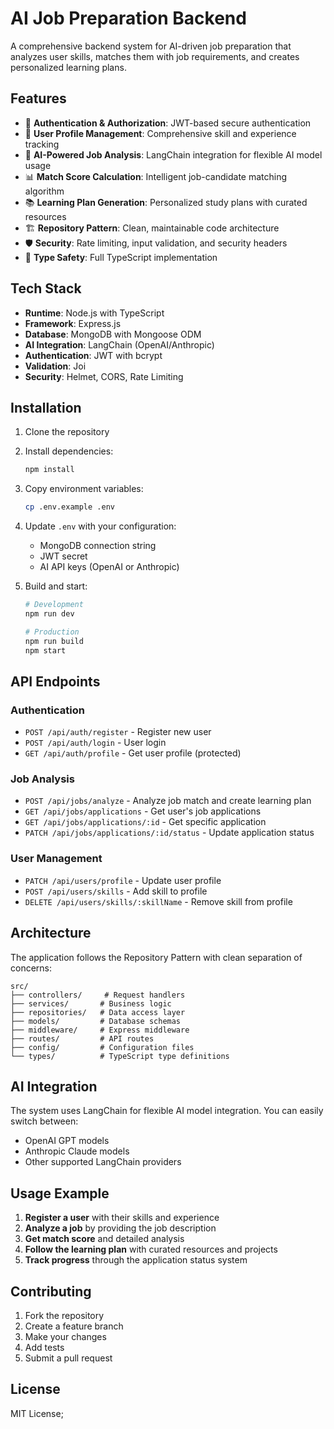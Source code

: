 # AI Job Preparation Backend

A comprehensive backend system for AI-driven job preparation that analyzes user skills, matches them with job requirements, and creates personalized learning plans.

## Features

- 🔐 **Authentication & Authorization**: JWT-based secure authentication
- 👤 **User Profile Management**: Comprehensive skill and experience tracking
- 🤖 **AI-Powered Job Analysis**: LangChain integration for flexible AI model usage
- 📊 **Match Score Calculation**: Intelligent job-candidate matching algorithm
- 📚 **Learning Plan Generation**: Personalized study plans with curated resources
- 🏗️ **Repository Pattern**: Clean, maintainable code architecture
- 🛡️ **Security**: Rate limiting, input validation, and security headers
- 📝 **Type Safety**: Full TypeScript implementation

## Tech Stack

- **Runtime**: Node.js with TypeScript
- **Framework**: Express.js
- **Database**: MongoDB with Mongoose ODM
- **AI Integration**: LangChain (OpenAI/Anthropic)
- **Authentication**: JWT with bcrypt
- **Validation**: Joi
- **Security**: Helmet, CORS, Rate Limiting

## Installation

1. Clone the repository
2. Install dependencies:

   ```bash
   npm install
   ```

3. Copy environment variables:

   ```bash
   cp .env.example .env
   ```

4. Update `.env` with your configuration:

   - MongoDB connection string
   - JWT secret
   - AI API keys (OpenAI or Anthropic)

5. Build and start:

   ```bash
   # Development
   npm run dev

   # Production
   npm run build
   npm start
   ```

## API Endpoints

### Authentication

- `POST /api/auth/register` - Register new user
- `POST /api/auth/login` - User login
- `GET /api/auth/profile` - Get user profile (protected)

### Job Analysis

- `POST /api/jobs/analyze` - Analyze job match and create learning plan
- `GET /api/jobs/applications` - Get user's job applications
- `GET /api/jobs/applications/:id` - Get specific application
- `PATCH /api/jobs/applications/:id/status` - Update application status

### User Management

- `PATCH /api/users/profile` - Update user profile
- `POST /api/users/skills` - Add skill to profile
- `DELETE /api/users/skills/:skillName` - Remove skill from profile

## Architecture

The application follows the Repository Pattern with clean separation of concerns:

```
src/
├── controllers/     # Request handlers
├── services/       # Business logic
├── repositories/   # Data access layer
├── models/         # Database schemas
├── middleware/     # Express middleware
├── routes/         # API routes
├── config/         # Configuration files
└── types/          # TypeScript type definitions
```

## AI Integration

The system uses LangChain for flexible AI model integration. You can easily switch between:

- OpenAI GPT models
- Anthropic Claude models
- Other supported LangChain providers

## Usage Example

1. **Register a user** with their skills and experience
2. **Analyze a job** by providing the job description
3. **Get match score** and detailed analysis
4. **Follow the learning plan** with curated resources and projects
5. **Track progress** through the application status system

## Contributing

1. Fork the repository
2. Create a feature branch
3. Make your changes
4. Add tests
5. Submit a pull request

## License

MIT License;
